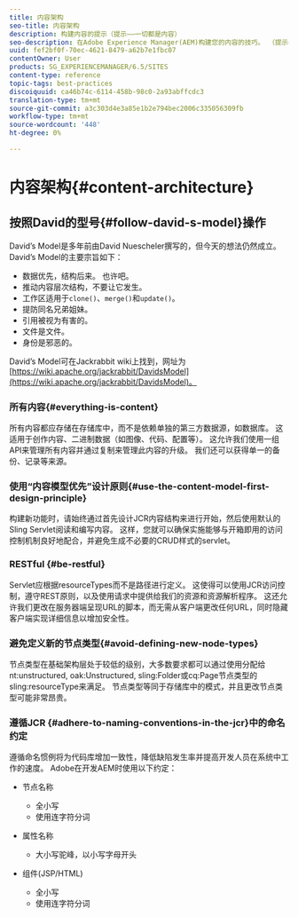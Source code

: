 ```yaml
---
title: 内容架构
seo-title: 内容架构
description: 构建内容的提示（提示——一切都是内容）
seo-description: 在Adobe Experience Manager(AEM)构建您的内容的技巧。 （提示——所有内容均为内容）
uuid: fef2bf0f-70ec-4621-8479-a62b7e1fbc07
contentOwner: User
products: SG_EXPERIENCEMANAGER/6.5/SITES
content-type: reference
topic-tags: best-practices
discoiquuid: ca46b74c-6114-458b-98c0-2a93abffcdc3
translation-type: tm+mt
source-git-commit: a3c303d4e3a85e1b2e794bec2006c335056309fb
workflow-type: tm+mt
source-wordcount: '448'
ht-degree: 0%

---
```



# 内容架构{#content-architecture}

## 按照David的型号{#follow-david-s-model}操作

David’s Model是多年前由David Nuescheler撰写的，但今天的想法仍然成立。 David’s Model的主要宗旨如下：

* 数据优先，结构后来。 也许吧。
* 推动内容层次结构，不要让它发生。
* 工作区适用于`clone()`、`merge()`和`update()`。
* 提防同名兄弟姐妹。
* 引用被视为有害的。
* 文件是文件。
* 身份是邪恶的。

David’s Model可在Jackrabbit wiki上找到，网址为[https://wiki.apache.org/jackrabbit/DavidsModel](https://wiki.apache.org/jackrabbit/DavidsModel)。

### 所有内容{#everything-is-content}

所有内容都应存储在存储库中，而不是依赖单独的第三方数据源，如数据库。 这适用于创作内容、二进制数据（如图像、代码、配置等）。 这允许我们使用一组API来管理所有内容并通过复制来管理此内容的升级。 我们还可以获得单一的备份、记录等来源。

### 使用“内容模型优先”设计原则{#use-the-content-model-first-design-principle}

构建新功能时，请始终通过首先设计JCR内容结构来进行开始，然后使用默认的Sling Servlet阅读和编写内容。 这样，您就可以确保实施能够与开箱即用的访问控制机制良好地配合，并避免生成不必要的CRUD样式的servlet。

### RESTful {#be-restful}

Servlet应根据resourceTypes而不是路径进行定义。 这使得可以使用JCR访问控制，遵守REST原则，以及使用请求中提供给我们的资源和资源解析程序。 这还允许我们更改在服务器端呈现URL的脚本，而无需从客户端更改任何URL，同时隐藏客户端实现详细信息以增加安全性。

### 避免定义新的节点类型{#avoid-defining-new-node-types}

节点类型在基础架构层处于较低的级别，大多数要求都可以通过使用分配给nt:unstructured, oak:Unstructured, sling:Folder或cq:Page节点类型的sling:resourceType来满足。 节点类型等同于存储库中的模式，并且更改节点类型可能非常昂贵。

### 遵循JCR {#adhere-to-naming-conventions-in-the-jcr}中的命名约定

遵循命名惯例将为代码库增加一致性，降低缺陷发生率并提高开发人员在系统中工作的速度。 Adobe在开发AEM时使用以下约定：

* 节点名称

   * 全小写
   * 使用连字符分词

* 属性名称

   * 大小写驼峰，以小写字母开头

* 组件(JSP/HTML)

   * 全小写
   * 使用连字符分词

